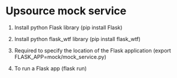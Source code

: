 # Upsource mock service

1. Install python Flask library (pip install Flask)

2. Install python flask_wtf library (pip install flask_wtf)

3. Required to specify the location of the Flask application (export FLASK_APP=mock/mock_service.py)

4. To run a Flask app (flask run)